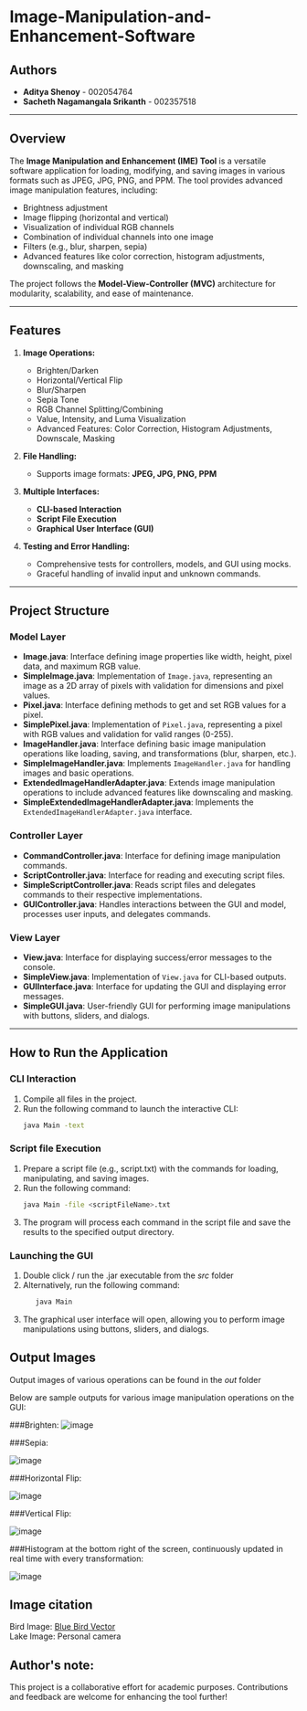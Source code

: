 # Image-Manipulation-and-Enhancement-Software

## Authors
- **Aditya Shenoy** - 002054764  
- **Sacheth Nagamangala Srikanth** - 002357518  

---

## Overview
The **Image Manipulation and Enhancement (IME) Tool** is a versatile software application for loading, modifying, and saving images in various formats such as JPEG, JPG, PNG, and PPM. The tool provides advanced image manipulation features, including:

- Brightness adjustment
- Image flipping (horizontal and vertical)
- Visualization of individual RGB channels
- Combination of individual channels into one image
- Filters (e.g., blur, sharpen, sepia)
- Advanced features like color correction, histogram adjustments, downscaling, and masking

The project follows the **Model-View-Controller (MVC)** architecture for modularity, scalability, and ease of maintenance.

---

## Features
1. **Image Operations:**
   - Brighten/Darken
   - Horizontal/Vertical Flip
   - Blur/Sharpen
   - Sepia Tone
   - RGB Channel Splitting/Combining
   - Value, Intensity, and Luma Visualization
   - Advanced Features: Color Correction, Histogram Adjustments, Downscale, Masking

2. **File Handling:**
   - Supports image formats: **JPEG, JPG, PNG, PPM**

3. **Multiple Interfaces:**
   - **CLI-based Interaction**
   - **Script File Execution**
   - **Graphical User Interface (GUI)**

4. **Testing and Error Handling:**
   - Comprehensive tests for controllers, models, and GUI using mocks.
   - Graceful handling of invalid input and unknown commands.

---

## Project Structure

### Model Layer
- **Image.java**: Interface defining image properties like width, height, pixel data, and maximum RGB value.
- **SimpleImage.java**: Implementation of `Image.java`, representing an image as a 2D array of pixels with validation for dimensions and pixel values.
- **Pixel.java**: Interface defining methods to get and set RGB values for a pixel.
- **SimplePixel.java**: Implementation of `Pixel.java`, representing a pixel with RGB values and validation for valid ranges (0-255).
- **ImageHandler.java**: Interface defining basic image manipulation operations like loading, saving, and transformations (blur, sharpen, etc.).
- **SimpleImageHandler.java**: Implements `ImageHandler.java` for handling images and basic operations.
- **ExtendedImageHandlerAdapter.java**: Extends image manipulation operations to include advanced features like downscaling and masking.
- **SimpleExtendedImageHandlerAdapter.java**: Implements the `ExtendedImageHandlerAdapter.java` interface.

### Controller Layer
- **CommandController.java**: Interface for defining image manipulation commands.
- **ScriptController.java**: Interface for reading and executing script files.
- **SimpleScriptController.java**: Reads script files and delegates commands to their respective implementations.
- **GUIController.java**: Handles interactions between the GUI and model, processes user inputs, and delegates commands.

### View Layer
- **View.java**: Interface for displaying success/error messages to the console.
- **SimpleView.java**: Implementation of `View.java` for CLI-based outputs.
- **GUIInterface.java**: Interface for updating the GUI and displaying error messages.
- **SimpleGUI.java**: User-friendly GUI for performing image manipulations with buttons, sliders, and dialogs.

---

## How to Run the Application

### CLI Interaction
1. Compile all files in the project.
2. Run the following command to launch the interactive CLI:
   ```bash
   java Main -text

### Script file Execution
1. Prepare a script file (e.g., script.txt) with the commands for loading, manipulating, and saving images.
2. Run the following command:
   ```bash
   java Main -file <scriptFileName>.txt
3. The program will process each command in the script file and save the results to the specified output directory.

### Launching the GUI
1. Double click / run the .jar executable from the _src_ folder
2. Alternatively, run the following command:
   ```bash
      java Main
3. The graphical user interface will open, allowing you to perform image manipulations using buttons, sliders, and dialogs.


## Output Images

Output images of various operations can be found in the _out_ folder <br/>

Below are sample outputs for various image manipulation operations on the GUI:

###Brighten:
![image](https://github.com/user-attachments/assets/f175dd9e-089e-454c-86c3-d1e953eabf70)

###Sepia:

![image](https://github.com/user-attachments/assets/12a53c19-a564-411e-aa74-424b7b84536c)

###Horizontal Flip:

![image](https://github.com/user-attachments/assets/f750005c-9de7-4933-9a4d-f0d4a6be0086)

###Vertical Flip:

![image](https://github.com/user-attachments/assets/a8feac4f-4e46-45d7-8b6d-7e6b8203c4b3)

###Histogram at the bottom right of the screen, continuously updated in real time with every transformation:

![image](https://github.com/user-attachments/assets/24b87bc6-cb7f-4dc5-adf3-4e84db346598)




## Image citation

Bird Image: [Blue Bird Vector](https://pngtree.com/freepng/blue-bird-vector-or-color-illustration_5266726.html) <br/>
Lake Image: Personal camera

## Author's note:

This project is a collaborative effort for academic purposes. Contributions and feedback are welcome for enhancing the tool further!



